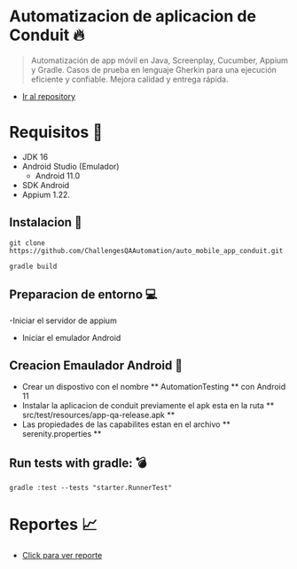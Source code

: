 
# Automatizacion de aplicacion de Conduit :fire:
>Automatización de app móvil en Java, Screenplay, Cucumber, Appium y Gradle. Casos de prueba en lenguaje Gherkin para una ejecución eficiente y confiable. Mejora calidad y entrega rápida.

- [Ir al repository](https://github.com/ChallengesQAAutomation/auto_mobile_app_conduit)
 
# Requisitos :card_index:

- JDK 16
- Android Studio (Emulador)
    - Android 11.0
- SDK Android
- Appium 1.22.

## Instalacion :dart:

```
git clone https://github.com/ChallengesQAAutomation/auto_mobile_app_conduit.git
````

```
gradle build
```

## Preparacion de entorno :computer:

-Iniciar el servidor de appium
- Iniciar el emulador Android
 
## Creacion Emaulador Android  :iphone:

- Crear un dispostivo con el nombre ** AutomationTesting ** con Android 11 
- Instalar la aplicacion de conduit previamente el apk esta en la ruta  ** src/test/resources/app-qa-release.apk **
- Las propiedades de las capabilites estan en el archivo ** serenity.properties **

## **Run tests with gradle:** :bomb:

```
gradle :test --tests "starter.RunnerTest"
```

# Reportes :chart_with_upwards_trend:

- [Click para ver reporte](https://challengesqaautomation.github.io/auto_mobile_app_conduit/target/site/serenity/index.html) 
